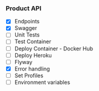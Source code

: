 ### Product API

- [X] Endpoints
- [X] Swagger
- [ ] Unit Tests
- [ ] Test Container
- [ ] Deploy Container - Docker Hub
- [ ] Deploy Heroku
- [ ] Flyway
- [X] Error handling
- [ ] Set Profiles
- [ ] Environment variables